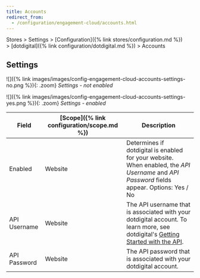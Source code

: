 ```yaml
---
title: Accounts
redirect_from:
  - /configuration/engagement-cloud/accounts.html
---
```


Stores > Settings > [Configuration]({% link stores/configuration.md %}) > [dotdigital]({% link configuration/dotdigital.md %}) > Accounts

## Settings

![]({% link images/images/config-engagement-cloud-accounts-settings-no.png %}){: .zoom}
_Settings - not enabled_

![]({% link images/images/config-engagement-cloud-accounts-settings-yes.png %}){: .zoom}
_Settings - enabled_

|Field|[Scope]({% link configuration/scope.md %})|Description|
|--- |--- |--- |
|Enabled|Website|Determines if dotdigital is enabled for your website. When enabled, the _API Username_ and _API Password_ fields appear. Options: Yes / No|
|API Username|Website|The API username that is associated with your dotdigital account. To learn more, see dotdigital's [Getting Started with the API](https://developer.dotdigital.com/docs/getting-started-with-the-api/).|
|API Password|Website|The API password that is associated with your dotdigital account.|

